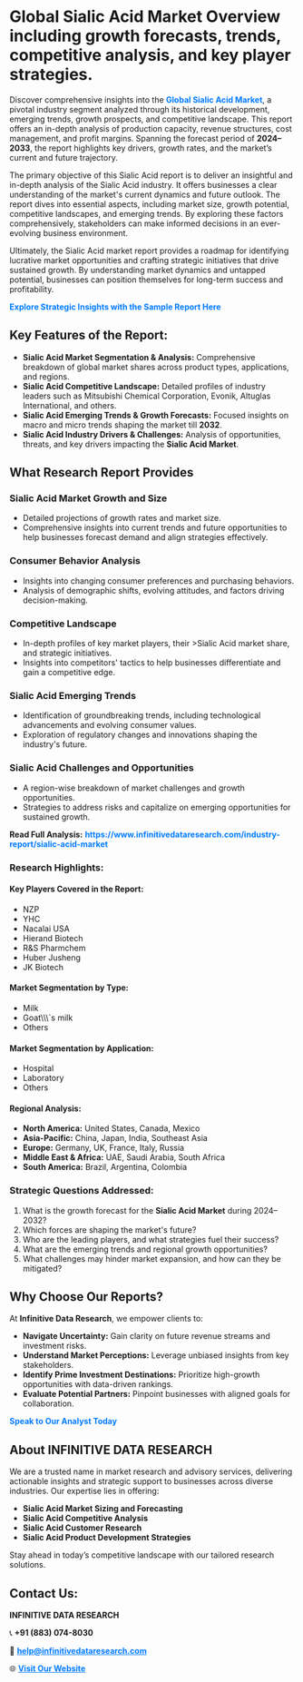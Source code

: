 <h1>Global Sialic Acid Market Overview including growth forecasts, trends, competitive analysis, and key player strategies.</h1>
<p>
Discover comprehensive insights into the 
<a href="https://www.infinitivedataresearch.com/industry-report/sialic-acid-market" rel="dofollow" style="color: #007BFF; text-decoration: none;"><strong>Global Sialic Acid Market</strong></a>, a pivotal industry segment analyzed through its historical development, emerging trends, growth prospects, and competitive landscape. This report offers an in-depth analysis of production capacity, revenue structures, cost management, and profit margins. Spanning the forecast period of <strong>2024–2033</strong>, the report highlights key drivers, growth rates, and the market’s current and future trajectory.
</p>
<p>
The primary objective of this Sialic Acid report is to deliver an insightful and in-depth analysis of the Sialic Acid industry. It offers businesses a clear understanding of the market's current dynamics and future outlook. The report dives into essential aspects, including market size, growth potential, competitive landscapes, and emerging trends. By exploring these factors comprehensively, stakeholders can make informed decisions in an ever-evolving business environment.
</p>
<p>
Ultimately, the Sialic Acid market report provides a roadmap for identifying lucrative market opportunities and crafting strategic initiatives that drive sustained growth. By understanding market dynamics and untapped potential, businesses can position themselves for long-term success and profitability.
</p>
<p>
<a href="https://www.infinitivedataresearch.com/request-sample/reportId=105339" style="color: #007BFF; text-decoration: none;"><strong>Explore Strategic Insights with the Sample Report Here</strong></a>
</p>

<h2>Key Features of the Report:</h2>
<ul>
<li><strong>Sialic Acid Market Segmentation & Analysis:</strong> Comprehensive breakdown of global market shares across product types, applications, and regions.</li>
<li><strong>Sialic Acid Competitive Landscape:</strong> Detailed profiles of industry leaders such as Mitsubishi Chemical Corporation, Evonik, Altuglas International, and others.</li>
<li><strong>Sialic Acid Emerging Trends & Growth Forecasts:</strong> Focused insights on macro and micro trends shaping the market till <strong>2032</strong>.</li>
<li><strong>Sialic Acid Industry Drivers & Challenges:</strong> Analysis of opportunities, threats, and key drivers impacting the <strong>Sialic Acid Market</strong>.</li>
</ul>

<h2>What Research Report Provides</h2>
<h3>Sialic Acid Market Growth and Size</h3>
<ul>
<li>Detailed projections of growth rates and market size.</li>
<li>Comprehensive insights into current trends and future opportunities to help businesses forecast demand and align strategies effectively.</li>
</ul>

<h3>Consumer Behavior Analysis</h3>
<ul>
<li>Insights into changing consumer preferences and purchasing behaviors.</li>
<li>Analysis of demographic shifts, evolving attitudes, and factors driving decision-making.</li>
</ul>

<h3>Competitive Landscape</h3>
<ul>
<li>In-depth profiles of key market players, their >Sialic Acid market share, and strategic initiatives.</li>
<li>Insights into competitors' tactics to help businesses differentiate and gain a competitive edge.</li>
</ul>

<h3>Sialic Acid Emerging Trends</h3>
<ul>
<li>Identification of groundbreaking trends, including technological advancements and evolving consumer values.</li>
<li>Exploration of regulatory changes and innovations shaping the industry's future.</li>
</ul>

<h3>Sialic Acid Challenges and Opportunities</h3>
<ul>
<li>A region-wise breakdown of market challenges and growth opportunities.</li>
<li>Strategies to address risks and capitalize on emerging opportunities for sustained growth.</li>
</ul>
<p><strong>Read Full Analysis:</strong> <a href="https://www.infinitivedataresearch.com/industry-report/sialic-acid-market" rel="dofollow" style="color: #007BFF; text-decoration: none;"><strong>https://www.infinitivedataresearch.com/industry-report/sialic-acid-market</strong></a></p>
<h3>Research Highlights:</h3>
<h4>Key Players Covered in the Report:</h4>
<ul><li>NZP</li><li>YHC</li><li>Nacalai USA</li><li>Hierand Biotech</li><li>R&amp;S Pharmchem</li><li>Huber Jusheng</li><li>JK Biotech</li></ul>
<h4>Market Segmentation by Type:</h4>
<ul><li>Milk</li><li>Goat\\\`s milk</li><li>Others</li></ul>
<h4>Market Segmentation by Application:</h4>
<ul><li>Hospital</li><li>Laboratory</li><li>Others</li></ul>

<h4>Regional Analysis:</h4>
<ul>
<li><strong>North America:</strong> United States, Canada, Mexico</li>
<li><strong>Asia-Pacific:</strong> China, Japan, India, Southeast Asia</li>
<li><strong>Europe:</strong> Germany, UK, France, Italy, Russia</li>
<li><strong>Middle East & Africa:</strong> UAE, Saudi Arabia, South Africa</li>
<li><strong>South America:</strong> Brazil, Argentina, Colombia</li>
</ul>

<h3>Strategic Questions Addressed:</h3>
<ol>
<li>What is the growth forecast for the <strong>Sialic Acid Market</strong> during 2024–2032?</li>
<li>Which forces are shaping the market's future?</li>
<li>Who are the leading players, and what strategies fuel their success?</li>
<li>What are the emerging trends and regional growth opportunities?</li>
<li>What challenges may hinder market expansion, and how can they be mitigated?</li>
</ol>

<h2>Why Choose Our Reports?</h2>
<p>At <strong>Infinitive Data Research</strong>, we empower clients to:</p>
<ul>
<li><strong>Navigate Uncertainty:</strong> Gain clarity on future revenue streams and investment risks.</li>
<li><strong>Understand Market Perceptions:</strong> Leverage unbiased insights from key stakeholders.</li>
<li><strong>Identify Prime Investment Destinations:</strong> Prioritize high-growth opportunities with data-driven rankings.</li>
<li><strong>Evaluate Potential Partners:</strong> Pinpoint businesses with aligned goals for collaboration.</li>
</ul>
<p><a href="https://www.infinitivedataresearch.com/industry-report/sialic-acid-market" rel="dofollow" style="color: #007BFF; text-decoration: none;"><strong>Speak to Our Analyst Today</strong></a></p>

<h2>About INFINITIVE DATA RESEARCH</h2>
<p>We are a trusted name in market research and advisory services, delivering actionable insights and strategic support to businesses across diverse industries. Our expertise lies in offering:</p>
<ul>
<li><strong>Sialic Acid Market Sizing and Forecasting</strong></li>
<li><strong>Sialic Acid Competitive Analysis</strong></li>
<li><strong>Sialic Acid Customer Research</strong></li>
<li><strong>Sialic Acid Product Development Strategies</strong></li>
</ul>
<p>Stay ahead in today’s competitive landscape with our tailored research solutions.</p>

<h2>Contact Us:</h2>
<p><strong>INFINITIVE DATA RESEARCH</strong></p>
<p>📞 <strong>+91 (883) 074-8030</strong></p>
<p>📧 <strong><a href="mailto:help@infinitivedataresearch.com" style="color: #007BFF;">help@infinitivedataresearch.com</a></strong></p>
<p>🌐 <strong><a href="https://www.infinitivedataresearch.com" rel="dofollow" style="color: #007BFF;">Visit Our Website</a></strong></p>
